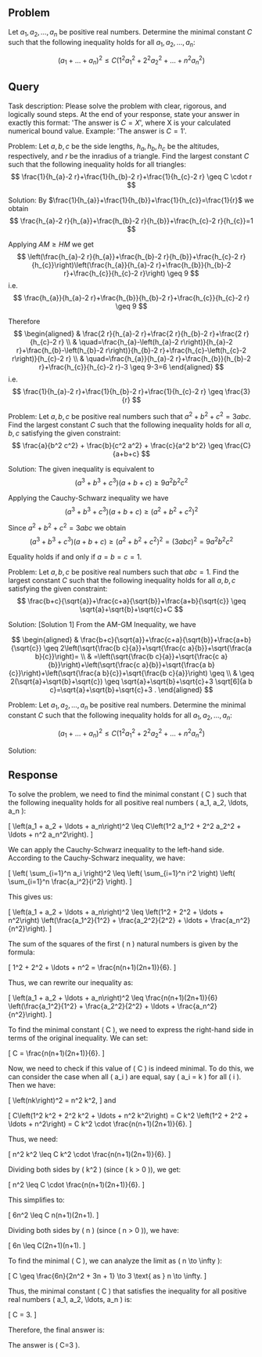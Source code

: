 ## Problem

Let $a_1, a_2, \ldots, a_n$ be positive real numbers. Determine the minimal constant $C$ such that the following inequality holds for all $a_1, a_2, \ldots, a_n$:

$$
\left(a_1+\ldots+a_n\right)^2 \leq C\left(1^2 a_1^2+2^2 a_2^2+\ldots+n^2 a_n^2\right)
$$

## Query

Task description: Please solve the problem with clear, rigorous, and logically sound steps. At the end of your response, state your answer in exactly this format: 'The answer is $C=X$', where X is your calculated numerical bound value. Example: 'The answer is $C=1$'.



Problem: Let $a, b, c$ be the side lengths, $h_{a}, h_{b}, h_{c}$ be the altitudes, respectively, and $r$ be the inradius of a triangle. Find the largest constant $C$ such that the following inequality holds for all triangles:
$$
\frac{1}{h_{a}-2 r}+\frac{1}{h_{b}-2 r}+\frac{1}{h_{c}-2 r} \geq C \cdot r
$$

Solution: By $\frac{1}{h_{a}}+\frac{1}{h_{b}}+\frac{1}{h_{c}}=\frac{1}{r}$ we obtain
$$
\frac{h_{a}-2 r}{h_{a}}+\frac{h_{b}-2 r}{h_{b}}+\frac{h_{c}-2 r}{h_{c}}=1
$$

Applying $A M \geq H M$ we get
$$
\left(\frac{h_{a}-2 r}{h_{a}}+\frac{h_{b}-2 r}{h_{b}}+\frac{h_{c}-2 r}{h_{c}}\right)\left(\frac{h_{a}}{h_{a}-2 r}+\frac{h_{b}}{h_{b}-2 r}+\frac{h_{c}}{h_{c}-2 r}\right) \geq 9
$$
i.e.
$$
\frac{h_{a}}{h_{a}-2 r}+\frac{h_{b}}{h_{b}-2 r}+\frac{h_{c}}{h_{c}-2 r} \geq 9
$$

Therefore
$$
\begin{aligned}
& \frac{2 r}{h_{a}-2 r}+\frac{2 r}{h_{b}-2 r}+\frac{2 r}{h_{c}-2 r} \\
& \quad=\frac{h_{a}-\left(h_{a}-2 r\right)}{h_{a}-2 r}+\frac{h_{b}-\left(h_{b}-2 r\right)}{h_{b}-2 r}+\frac{h_{c}-\left(h_{c}-2 r\right)}{h_{c}-2 r} \\
& \quad=\frac{h_{a}}{h_{a}-2 r}+\frac{h_{b}}{h_{b}-2 r}+\frac{h_{c}}{h_{c}-2 r}-3 \geq 9-3=6
\end{aligned}
$$
i.e.
$$
\frac{1}{h_{a}-2 r}+\frac{1}{h_{b}-2 r}+\frac{1}{h_{c}-2 r} \geq \frac{3}{r}
$$



Problem: Let $a, b, c$ be positive real numbers such that $a^2 + b^2 + c^2 = 3abc$. Find the largest constant $C$ such that the following inequality holds for all $a, b, c$ satisfying the given constraint:
$$
\frac{a}{b^2 c^2} + \frac{b}{c^2 a^2} + \frac{c}{a^2 b^2} \geq \frac{C}{a+b+c}
$$

Solution: The given inequality is equivalent to
$$
\left(a^{3}+b^{3}+c^{3}\right)(a+b+c) \geq 9 a^{2} b^{2} c^{2}
$$

Applying the Cauchy-Schwarz inequality we have
$$
\left(a^{3}+b^{3}+c^{3}\right)(a+b+c) \geq\left(a^{2}+b^{2}+c^{2}\right)^{2}
$$

Since $a^{2}+b^{2}+c^{2}=3 a b c$ we obtain
$$
\left(a^{3}+b^{3}+c^{3}\right)(a+b+c) \geq\left(a^{2}+b^{2}+c^{2}\right)^{2}=(3 a b c)^{2}=9 a^{2} b^{2} c^{2}
$$

Equality holds if and only if $a=b=c=1$.



Problem: Let $a, b, c$ be positive real numbers such that $a b c = 1$. Find the largest constant $C$ such that the following inequality holds for all $a, b, c$ satisfying the given constraint:
$$
\frac{b+c}{\sqrt{a}}+\frac{c+a}{\sqrt{b}}+\frac{a+b}{\sqrt{c}} \geq \sqrt{a}+\sqrt{b}+\sqrt{c}+C
$$

Solution: [Solution 1]
From the AM-GM Inequality, we have

$$
\begin{aligned}
& \frac{b+c}{\sqrt{a}}+\frac{c+a}{\sqrt{b}}+\frac{a+b}{\sqrt{c}} \geq 2\left(\sqrt{\frac{b c}{a}}+\sqrt{\frac{c a}{b}}+\sqrt{\frac{a b}{c}}\right)= \\
& =\left(\sqrt{\frac{b c}{a}}+\sqrt{\frac{c a}{b}}\right)+\left(\sqrt{\frac{c a}{b}}+\sqrt{\frac{a b}{c}}\right)+\left(\sqrt{\frac{a b}{c}}+\sqrt{\frac{b c}{a}}\right) \geq \\
& \geq 2(\sqrt{a}+\sqrt{b}+\sqrt{c}) \geq \sqrt{a}+\sqrt{b}+\sqrt{c}+3 \sqrt[6]{a b c}=\sqrt{a}+\sqrt{b}+\sqrt{c}+3 .
\end{aligned}
$$

Problem: Let $a_1, a_2, \ldots, a_n$ be positive real numbers. Determine the minimal constant $C$ such that the following inequality holds for all $a_1, a_2, \ldots, a_n$:

$$
\left(a_1+\ldots+a_n\right)^2 \leq C\left(1^2 a_1^2+2^2 a_2^2+\ldots+n^2 a_n^2\right)
$$

Solution:

## Response

To solve the problem, we need to find the minimal constant \( C \) such that the following inequality holds for all positive real numbers \( a_1, a_2, \ldots, a_n \):

\[
\left(a_1 + a_2 + \ldots + a_n\right)^2 \leq C\left(1^2 a_1^2 + 2^2 a_2^2 + \ldots + n^2 a_n^2\right).
\]

We can apply the Cauchy-Schwarz inequality to the left-hand side. According to the Cauchy-Schwarz inequality, we have:

\[
\left( \sum_{i=1}^n a_i \right)^2 \leq \left( \sum_{i=1}^n i^2 \right) \left( \sum_{i=1}^n \frac{a_i^2}{i^2} \right).
\]

This gives us:

\[
\left(a_1 + a_2 + \ldots + a_n\right)^2 \leq \left(1^2 + 2^2 + \ldots + n^2\right) \left(\frac{a_1^2}{1^2} + \frac{a_2^2}{2^2} + \ldots + \frac{a_n^2}{n^2}\right).
\]

The sum of the squares of the first \( n \) natural numbers is given by the formula:

\[
1^2 + 2^2 + \ldots + n^2 = \frac{n(n+1)(2n+1)}{6}.
\]

Thus, we can rewrite our inequality as:

\[
\left(a_1 + a_2 + \ldots + a_n\right)^2 \leq \frac{n(n+1)(2n+1)}{6} \left(\frac{a_1^2}{1^2} + \frac{a_2^2}{2^2} + \ldots + \frac{a_n^2}{n^2}\right).
\]

To find the minimal constant \( C \), we need to express the right-hand side in terms of the original inequality. We can set:

\[
C = \frac{n(n+1)(2n+1)}{6}.
\]

Now, we need to check if this value of \( C \) is indeed minimal. To do this, we can consider the case when all \( a_i \) are equal, say \( a_i = k \) for all \( i \). Then we have:

\[
\left(nk\right)^2 = n^2 k^2,
\]
and

\[
C\left(1^2 k^2 + 2^2 k^2 + \ldots + n^2 k^2\right) = C k^2 \left(1^2 + 2^2 + \ldots + n^2\right) = C k^2 \cdot \frac{n(n+1)(2n+1)}{6}.
\]

Thus, we need:

\[
n^2 k^2 \leq C k^2 \cdot \frac{n(n+1)(2n+1)}{6}.
\]

Dividing both sides by \( k^2 \) (since \( k > 0 \)), we get:

\[
n^2 \leq C \cdot \frac{n(n+1)(2n+1)}{6}.
\]

This simplifies to:

\[
6n^2 \leq C n(n+1)(2n+1).
\]

Dividing both sides by \( n \) (since \( n > 0 \)), we have:

\[
6n \leq C(2n+1)(n+1).
\]

To find the minimal \( C \), we can analyze the limit as \( n \to \infty \):

\[
C \geq \frac{6n}{2n^2 + 3n + 1} \to 3 \text{ as } n \to \infty.
\]

Thus, the minimal constant \( C \) that satisfies the inequality for all positive real numbers \( a_1, a_2, \ldots, a_n \) is:

\[
C = 3.
\]

Therefore, the final answer is:

The answer is \( C=3 \).